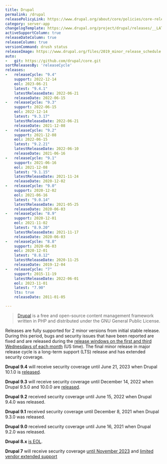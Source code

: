 ```yaml
---
title: Drupal
permalink: /drupal
releasePolicyLink: https://www.drupal.org/about/core/policies/core-release-cycles/schedule
category: server-app
changelogTemplate: https://www.drupal.org/project/drupal/releases/__LATEST__
activeSupportColumn: true
releaseDateColumn: true
releaseColumn: true
versionCommand: drush status
releaseImage: https://www.drupal.org/files/2019_minor_release_schedule.png
auto:
-   git: https://github.com/drupal/core.git
sortReleasesBy: 'releaseCycle'
releases:
-   releaseCycle: "9.4"
    support: 2022-12-14
    eol: 2023-06-21
    latest: "9.4.1"
    latestReleaseDate: 2022-06-21
    releaseDate: 2022-06-15
-   releaseCycle: "9.3"
    support: 2022-06-15
    eol: 2022-12-14
    latest: "9.3.17"
    latestReleaseDate: 2022-06-21
    releaseDate: 2021-12-08
-   releaseCycle: "9.2"
    support: 2021-12-08
    eol: 2022-06-15
    latest: "9.2.21"
    latestReleaseDate: 2022-06-10
    releaseDate: 2021-06-16
-   releaseCycle: "9.1"
    support: 2021-06-16
    eol: 2021-12-08
    latest: "9.1.15"
    latestReleaseDate: 2021-11-24
    releaseDate: 2020-12-02
-   releaseCycle: "9.0"
    support: 2020-12-02
    eol: 2021-06-16
    latest: "9.0.14"
    latestReleaseDate: 2021-05-25
    releaseDate: 2020-06-03
-   releaseCycle: "8.9"
    support: 2020-12-01
    eol: 2021-11-02
    latest: "8.9.20"
    latestReleaseDate: 2021-11-17
    releaseDate: 2020-06-03
-   releaseCycle: "8.8"
    support: 2020-06-03
    eol: 2020-12-01
    latest: "8.8.12"
    latestReleaseDate: 2020-11-25
    releaseDate: 2019-12-04
-   releaseCycle: "7"
    support: 2015-11-19
    latestReleaseDate: 2022-06-01
    eol: 2023-11-01
    latest: "7.90"
    lts: true
    releaseDate: 2011-01-05

---
```


> [Drupal](https://www.drupal.org/) is a free and open-source content management framework written in PHP and distributed under the GNU General Public License.

Releases are fully supported for 2 minor versions from initial stable release. During this period, bugs and security issues that have been reported are fixed and are released during the [release windows on the first and third Wednesdays of each month](https://www.drupal.org/about/core/policies/core-release-cycles/schedule#windows) (US time). The final minor release in major release cycle is a long-term support (LTS) release and has extended security coverage.

**Drupal 9.4** will receive security coverage until June 21, 2023 when Drupal 10.1.0 is [released](https://www.drupal.org/about/core/policies/core-release-cycles/schedule#next).

**Drupal 9.3** will receive security coverage until December 14, 2022 when Drupal 9.5.0 and 10.0.0 are [released](https://www.drupal.org/about/core/policies/core-release-cycles/schedule#current).

**Drupal 9.2** received security coverage until June 15, 2022 when Drupal 9.4.0 was released.

**Drupal 9.1** received security coverage until December 8, 2021 when Drupal 9.3.0 was released.

**Drupal 9.0** received security coverage until June 16, 2021 when Drupal 9.2.0 was released.

**Drupal 8.x** [is EOL](https://www.drupal.org/about/core/policies/core-release-cycles/schedule#drupal-8-eol).

**Drupal 7** will receive security coverage [until November 2023](https://www.drupal.org/about/core/policies/core-release-cycles/schedule#drupal-7-eol) and [limited vendor extended support](https://www.drupal.org/project/d7es)
